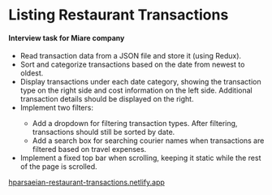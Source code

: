 # Listing Restaurant Transactions
#### Interview task for Miare company
<ul>
  <li>Read transaction data from a JSON file and store it (using Redux).</li>
  <li>Sort and categorize transactions based on the date from newest to oldest.</li>
  <li>Display transactions under each date category, showing the transaction type on the right side and cost information on the left side. Additional transaction details should be displayed on the right.</li>
  <li>Implement two filters:</li>
  <ul>
    <li>Add a dropdown for filtering transaction types. After filtering, transactions should still be sorted by date.</li>
    <li>Add a search box for searching courier names when transactions are filtered based on travel expenses.</li>
  </ul>
  <li>Implement a fixed top bar when scrolling, keeping it static while the rest of the page is scrolled.</li>
</ul>

<a href="https://hparsaeian-restaurant-transactions.netlify.app" target="_blank">hparsaeian-restaurant-transactions.netlify.app</a>
